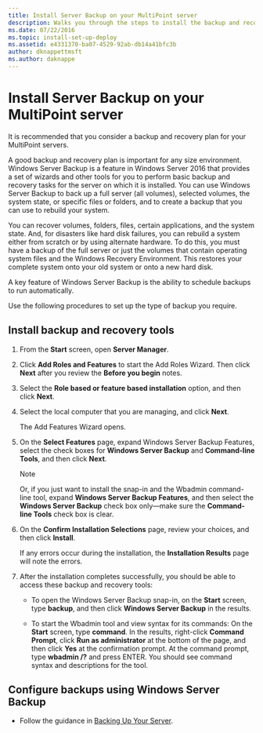 ```yaml
---
title: Install Server Backup on your MultiPoint server
description: Walks you through the steps to install the backup and recovery tools
ms.date: 07/22/2016
ms.topic: install-set-up-deploy
ms.assetid: e4331370-ba07-4529-92ab-db14a41bfc3b
author: dknappettmsft
ms.author: daknappe
---
```

# Install Server Backup on your MultiPoint server
It is recommended that you consider a backup and recovery plan for your MultiPoint servers.

A good backup and recovery plan is important for any size environment. Windows Server Backup is a feature in Windows Server 2016 that provides a set of wizards and other tools for you to perform basic backup and recovery tasks for the server on which it is installed. You can use Windows Server Backup to back up a full server (all volumes), selected volumes, the system state, or specific files or folders, and to create a backup that you can use to rebuild your system.

You can recover volumes, folders, files, certain applications, and the system state. And, for disasters like hard disk failures, you can rebuild a system either from scratch or by using alternate hardware. To do this, you must have a backup of the full server or just the volumes that contain operating system files and the Windows Recovery Environment. This restores your complete system onto your old system or onto a new hard disk.

A key feature of Windows Server Backup is the ability to schedule backups to run automatically.

Use the following procedures to set up the type of backup you require.

## Install backup and recovery tools

1.  From the **Start** screen, open **Server Manager**.

2.  Click **Add Roles and Features** to start the Add Roles Wizard. Then click **Next** after you review the **Before you begin** notes.

3.  Select the **Role based or feature based installation** option, and then click **Next**.

4.  Select the local computer that you are managing, and click **Next**.

    The Add Features Wizard opens.

5.  On the **Select Features** page, expand Windows Server Backup Features, select the check boxes for **Windows Server Backup** and **Command-line Tools**, and then click **Next**.

    > [!NOTE]
    > Or, if you just want to install the snap-in and the Wbadmin command-line tool, expand **Windows Server Backup Features**, and then select the **Windows Server Backup** check box only—make sure the **Command-line Tools** check box is clear.

6.  On the **Confirm Installation Selections** page, review your choices, and then click **Install**.

    If any errors occur during the installation, the **Installation Results** page will note the errors.

7.  After the installation completes successfully, you should be able to access these backup and recovery tools:

    -   To open the Windows Server Backup snap-in, on the **Start** screen, type **backup**, and then click **Windows Server Backup** in the results.

    -   To start the Wbadmin tool and view syntax for its commands: On the **Start** screen, type **command**. In the results, right-click **Command Prompt**, click **Run as administrator** at the bottom of the page, and then click **Yes** at the confirmation prompt. At the command prompt, type **wbadmin /?** and press ENTER. You should see command syntax and descriptions for the tool.

## Configure backups using Windows Server Backup

-   Follow the guidance in [Backing Up Your Server](/previous-versions/windows/it-pro/windows-server-2008-R2-and-2008/cc753528(v=ws.11)).

